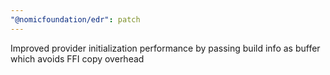 ```yaml
---
"@nomicfoundation/edr": patch
---
```


Improved provider initialization performance by passing build info as buffer which avoids FFI copy overhead
